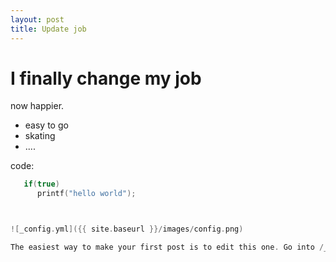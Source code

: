 ```yaml
---
layout: post
title: Update job
---
```


I finally change my job
=======================

now happier. 

- easy to go
- skating
- ....

code:

~~~c
   if(true)
      printf("hello world");



![_config.yml]({{ site.baseurl }}/images/config.png)

The easiest way to make your first post is to edit this one. Go into /_posts/ and update the Hello World markdown file. For more instructions head over to the [Jekyll Now repository](https://github.com/barryclark/jekyll-now) on GitHub.
